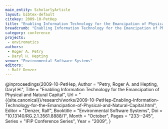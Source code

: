 ```yaml
---
main_entity: ScholarlyArticle
layout: bibtex-default
citekey: 2009-10-PetHep
title: "Enabling Information Technology for the Emancipation of Physical and Natural Capital (2009)"
breadcrumb: "Enabling Information Technology for the Emancipation of Physical and Natural Capital (2009)"
category: conference
projects:
 - enviromatics
authors:
 - Roger A. Petry
 - Daryl H. Hepting
venue: "Environmental Software Systems"
editors:
 - Ralf Denzer
---
```

@inproceedings{2009-10-PetHep,
	Author =  "Petry, Roger A. and Hepting, Daryl H.",
	Title =  "Enabling Information Technology for the Emancipation of Physical and Natural Capital",
	Url = \"{{site.canonical}}/research/works/2009-10-PetHep-Enabling-Information-Technology-for-the-Emancipation-of-Physical-and-Natural-Capital.html\",
	Editor =  "Denzer, Ralf",
	Booktitle =  "Environmental Software Systems",
	Doi =  "10.13140/RG.2.1.3561.8888/1",
	Month =  "October",
	Pages =  "233--245",
	Series =  "IFIP Conference Series",
	Year =  "2009",
}
